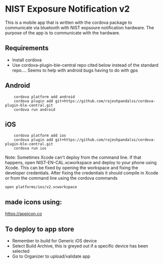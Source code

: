 #  NIST Exposure Notification v2

This is a mobile app that is written with the cordova package to communicate via bluetooth with NIST expsoure notification hardware.   The purpose of the app is to communicate with the hardware.

## Requirements
- Install cordova
- Use cordova-plugin-ble-central repo cited below instead of the standard repo.... Seems to help with android bugs having to do with gps
## Android

        cordova platform add android
        cordova plugin add git+https://github.com/rajeshpandalss/cordova-plugin-ble-central.git
        cordova run android

## iOS

        cordova platform add ios
        cordova plugin add git+https://github.com/rajeshpandalss/cordova-plugin-ble-central.git
        cordova run ios

Note: Sometimes Xcode can't deploy from the command line. If that happens, open NIST-EN-CAL.xcworkspace and deploy to your phone using Xcode.  This can be fixed by opening the workspace and fixing the developer credentials.   After fixing the credentials it should compile in Xcode or from the command line using the cordova commands

    open platforms/ios/v2.xcworkspace


## made icons using:
https://appicon.co
## To deploy to app store
-  Remember to build for Generic iOS device
-  Select Build Archive, this is greyed out if a specific device has been selected
-  Go to Organizer to upload/validate app
